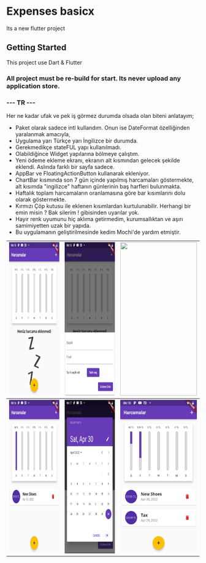 # Expenses basicx

Its a new flutter project

## Getting Started

This project use Dart & Flutter 

### All project must be re-build for start. Its never upload any application store.

### --- TR ---

Her ne kadar ufak ve pek iş görmez durumda olsada olan biteni anlatayım;
- Paket olarak sadece intl kullandım. Onun ise DateFormat özelliğinden yaralanmak amacıyla,
- Uygulama yarı Türkçe yarı İngilizce bir durumda.
- Gerekmedikçe stateFUL yapı kullanılmadı.
- Olabildiğince Widget yapılarına bölmeye çalıştım.
- Yeni ödeme ekleme ekranı, ekranın alt kısmından gelecek şekilde eklendi. Aslında farklı bir sayfa sadece.
- AppBar ve FloatingActionButton kullanarak ekleniyor.
- ChartBar kısmında son 7 gün içinde yapılmış harcamaları göstermekte, alt kısımda "ingilizce" haftanın günlerinin baş harfleri bulunmakta.
- Haftalık toplam harcamaların oranlamasına göre bar kısımlarını dolu olarak göstermekte.
- Kırmızı Çöp kutusu ile eklenen kısımlardan kurtulunabilir. Herhangi bir emin misin ? Bak silerim ! gibisinden uyarılar yok.
- Hayır renk uyumunu hiç aklıma getirmedim, kurumsallıktan ve aşırı samimiyetten uzak bir yapıda.
- Bu uygulamanın geliştirilmesinde kedim Mochi'de yardım etmiştir.


<table>
  <tr>
    <th><img src="https://github.com/CCCinici/flutter-expenses/blob/main/screenshots/screenshot-1651288550688.jpg" data-canonical-src="https://github.com/CCCinici/flutter-expenses/blob/main/screenshots/screenshot-1651288550688.jpg" width="200" height="400" /></th>
   <th> <img src="https://github.com/CCCinici/flutter-expenses/blob/main/screenshots/screenshot-1651288557935.jpg " data-canonical-src="https://github.com/CCCinici/flutter-expenses/blob/main/screenshots/screenshot-1651288557935.jpg" width="200" height="400" /></th>
   <th> <img src="(https://github.com/CCCinici/flutter-expenses/blob/main/screenshots/screenshot-1651288601303.jpg" data-canonical-src="https://github.com/CCCinici/flutter-expenses/blob/main/screenshots/screenshot-1651288601303.jpg" width="200" height="400" /></th>
  <tr>
  <th>  <img src="https://github.com/CCCinici/flutter-expenses/blob/main/screenshots/screenshot-1651288609456.jpg" data-canonical-src="https://github.com/CCCinici/flutter-expenses/blob/main/screenshots/screenshot-1651288609456.jpg" width="200" height="400" /></th>
  <th>  <img src="https://github.com/CCCinici/flutter-expenses/blob/main/screenshots/screenshot-1651288652963.jpg" data-canonical-src="https://github.com/CCCinici/flutter-expenses/blob/main/screenshots/screenshot-1651288652963.jpg" width="200" height="400" /></th>
  <th>  <img src="https://github.com/CCCinici/flutter-expenses/blob/main/screenshots/screenshot-1651288680848.jpg" data-canonical-src="https://github.com/CCCinici/flutter-expenses/blob/main/screenshots/screenshot-1651288680848.jpg" width="200" height="400" /></th>
  </tr>
</table>


